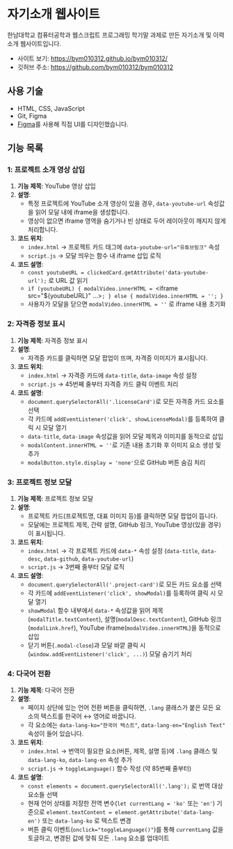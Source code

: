 # 자기소개 웹사이트
한남대학교 컴퓨터공학과 웹스크립트 프로그래밍 학기말 과제로 만든 자기소개 및 이력 소개 웹사이트입니다.

- 사이트 보기: https://bym010312.github.io/bym010312/
- 깃허브 주소: https://github.com/bym010312/bym010312

## 사용 기술
- HTML, CSS, JavaScript  
- Git, Figma  
- [Figma](https://www.figma.com/design/qbVREP6zCJlkcQf0EpsLgh/resume?node-id=0-1&t=GIBCJyv60Ylecusr-1)를 사용해 직접 UI를 디자인했습니다.

## 기능 목록

### 1: 프로젝트 소개 영상 삽입  
1. **기능 제목**: YouTube 영상 삽입  
2. **설명**:  
   - 특정 프로젝트에 YouTube 소개 영상이 있을 경우, `data-youtube-url` 속성값을 읽어 모달 내에 iframe을 생성합니다.  
   - 영상이 없으면 iframe 영역을 숨기거나 빈 상태로 두어 레이아웃이 깨지지 않게 처리합니다.  
3. **코드 위치**:  
   - `index.html` → 프로젝트 카드 태그에 `data-youtube-url="유튜브링크"` 속성  
   - `script.js` → 모달 띄우는 함수 내 iframe 삽입 로직  
4. **코드 설명**:  
   - `const youtubeURL = clickedCard.getAttribute('data-youtube-url');` 로 URL 값 읽기  
   - `if (youtubeURL) { modalVideo.innerHTML = `<iframe src="${youtubeURL}" ...></iframe>`; } else { modalVideo.innerHTML = ''; }`  
   - 사용자가 모달을 닫으면 `modalVideo.innerHTML = ''` 로 iframe 내용 초기화

### 2: 자격증 정보 표시
1. **기능 제목**: 자격증 정보 표시
2. **설명**:  
   - 자격증 카드를 클릭하면 모달 팝업이 뜨며, 자격증 이미지가 표시됩니다.   
3. **코드 위치**:  
   - `index.html` → 자격증 카드에 `data-title`, `data-image` 속성 설정  
   - `script.js` → 45번째 줄부터 자격증 카드 클릭 이벤트 처리  
4. **코드 설명**:  
   - `document.querySelectorAll('.licenseCard')`로 모든 자격증 카드 요소를 선택  
   - 각 카드에 `addEventListener('click', showLicenseModal)`를 등록하여 클릭 시 모달 열기  
   - `data-title`, `data-image` 속성값을 읽어 모달 제목과 이미지를 동적으로 삽입  
   - `modalContent.innerHTML = ''`로 기존 내용 초기화 후 이미지 요소 생성 및 추가  
   - `modalButton.style.display = 'none'`으로 GitHub 버튼 숨김 처리

### 3: 프로젝트 정보 모달 
1. **기능 제목**: 프로젝트 정보 모달  
2. **설명**:  
   - 프로젝트 카드(프로젝트명, 대표 이미지 등)를 클릭하면 모달 팝업이 뜹니다.  
   - 모달에는 프로젝트 제목, 간략 설명, GitHub 링크, YouTube 영상(있을 경우)이 표시됩니다.  
3. **코드 위치**:  
   - `index.html` → 각 프로젝트 카드에 `data-*` 속성 설정 (`data-title`, `data-desc`, `data-github`, `data-youtube-url`)  
   - `script.js` → 3번째 줄부터 모달 로직 
4. **코드 설명**:  
   - `document.querySelectorAll('.project-card')`로 모든 카드 요소를 선택  
   - 각 카드에 `addEventListener('click', showModal)`를 등록하여 클릭 시 모달 열기  
   - `showModal` 함수 내부에서 `data-*` 속성값을 읽어 제목(`modalTitle.textContent`), 설명(`modalDesc.textContent`), GitHub 링크(`modalLink.href`), YouTube iframe(`modalVideo.innerHTML`)을 동적으로 삽입  
   - 닫기 버튼(`.modal-close`)과 모달 바깥 클릭 시(`window.addEventListener('click', ...)`) 모달 숨기기 처리


### 4: 다국어 전환  
1. **기능 제목**: 다국어 전환  
2. **설명**:  
   - 페이지 상단에 있는 언어 전환 버튼을 클릭하면, `.lang` 클래스가 붙은 모든 요소의 텍스트를 한국어 ↔ 영어로 바꿉니다.  
   - 각 요소에는 `data-lang-ko="한국어 텍스트"`, `data-lang-en="English Text"` 속성이 들어 있습니다.  
3. **코드 위치**:  
   - `index.html` → 번역이 필요한 요소(버튼, 제목, 설명 등)에 `.lang` 클래스 및 `data-lang-ko`, `data-lang-en` 속성 추가  
   - `script.js` → `toggleLanguage()` 함수 작성 (약 85번째 줄부터)  
4. **코드 설명**:  
   - `const elements = document.querySelectorAll('.lang');` 로 번역 대상 요소들 선택  
   - 현재 언어 상태를 저장한 전역 변수(`let currentLang = 'ko'` 또는 `'en'`) 기준으로 `element.textContent = element.getAttribute('data-lang-en')` 또는 `data-lang-ko` 로 텍스트 변경  
   - 버튼 클릭 이벤트(`onclick="toggleLanguage()"`)를 통해 `currentLang` 값을 토글하고, 변경된 값에 맞춰 모든 `.lang` 요소를 업데이트
